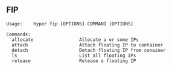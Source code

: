 ## FIP

	Usage:    hyper fip [OPTIONS] COMMAND [OPTIONS]
	
	Commands:
	  allocate                 Allocate a or some IPs
	  attach                   Attach floating IP to container
	  detach                   Detach floating IP from conainer
	  ls                       List all floating IPs
	  release                  Release a floating IP
